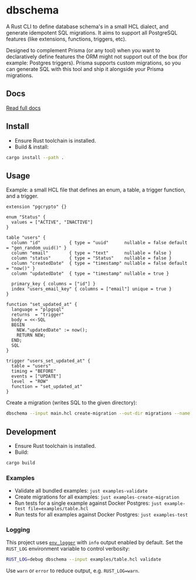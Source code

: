 # dbschema

A Rust CLI to define database schema's in a small HCL dialect, and generate idempotent SQL migrations.
It aims to support all PostgreSQL features (like extensions, functions, triggers, etc).

Designed to complement Prisma (or any tool) when you want to declaratively define features the ORM might not support out of the box (for example: Postgres triggers).
Prisma supports custom migrations, so you can generate SQL with this tool and ship it alongside your Prisma migrations.

## Docs

[Read full docs](./docs/Readme.md)

## Install

- Ensure Rust toolchain is installed.
- Build & install:

```bash
cargo install --path .
```

## Usage

Example: a small HCL file that defines an enum, a table, a trigger function, and a trigger.

```hcl
extension "pgcrypto" {}

enum "Status" {
  values = ["ACTIVE", "INACTIVE"]
}

table "users" {
  column "id"           { type = "uuid"      nullable = false default = "gen_random_uuid()" }
  column "email"        { type = "text"      nullable = false }
  column "status"       { type = "Status"    nullable = false }
  column "createdDate"  { type = "timestamp" nullable = false default = "now()" }
  column "updatedDate"  { type = "timestamp" nullable = true }

  primary_key { columns = ["id"] }
  index "users_email_key" { columns = ["email"] unique = true }
}

function "set_updated_at" {
  language = "plpgsql"
  returns  = "trigger"
  body = <<-SQL
  BEGIN
    NEW."updatedDate" := now();
    RETURN NEW;
  END;
  SQL
}

trigger "users_set_updated_at" {
  table = "users"
  timing = "BEFORE"
  events = ["UPDATE"]
  level  = "ROW"
  function = "set_updated_at"
}
```

Create a migration (writes SQL to the given directory):

```bash
dbschema --input main.hcl create-migration --out-dir migrations --name init
```

## Development

- Ensure Rust toolchain is installed.
- Build:

```bash
cargo build
```

### Examples

- Validate all bundled examples: `just examples-validate`
- Create migrations for all examples: `just examples-create-migration`
- Run tests for a single example against Docker Postgres: `just example-test file=examples/table.hcl`
- Run tests for all examples against Docker Postgres: `just examples-test`

### Logging

This project uses [`env_logger`](https://docs.rs/env_logger) with `info` output enabled by default.
Set the `RUST_LOG` environment variable to control verbosity:

```bash
RUST_LOG=debug dbschema --input examples/table.hcl validate
```

Use `warn` or `error` to reduce output, e.g. `RUST_LOG=warn`.
